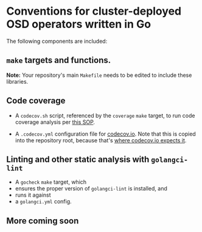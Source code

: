 # Conventions for cluster-deployed OSD operators written in Go

The following components are included:

## `make` targets and functions.
**Note:** Your repository's main `Makefile` needs to be edited to include these libraries.

## Code coverage
- A `codecov.sh` script, referenced by the `coverage` `make` target, to
run code coverage analysis per [this SOP](https://github.com/openshift/ops-sop/blob/ff297220d1a6ac5d3199d242a1b55f0d4c433b87/services/codecov.md).

- A `.codecov.yml` configuration file for
  [codecov.io](https://docs.codecov.io/docs/codecov-yaml). Note that
  this is copied into the repository root, because that's
  [where codecov.io expects it](https://docs.codecov.io/docs/codecov-yaml#can-i-name-the-file-codecovyml).

## Linting and other static analysis with `golangci-lint`

- A `gocheck` `make` target, which
- ensures the proper version of `golangci-lint` is installed, and
- runs it against
- a `golangci.yml` config.

## More coming soon
